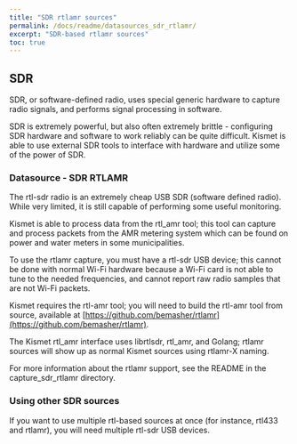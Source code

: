 ```yaml
---
title: "SDR rtlamr sources"
permalink: /docs/readme/datasources_sdr_rtlamr/
excerpt: "SDR-based rtlamr sources"
toc: true
---
```


## SDR
SDR, or software-defined radio, uses special generic hardware to capture radio signals, and performs signal processing in software.

SDR is extremely powerful, but also often extremely brittle - configuring SDR hardware and software to work reliably can be quite difficult.  Kismet is able to use external SDR tools to interface with hardware and utilize some of the power of SDR.

### Datasource - SDR RTLAMR
The rtl-sdr radio is an extremely cheap USB SDR (software defined radio).  While very limited, it is still capable of performing some useful monitoring.

Kismet is able to process data from the rtl_amr tool; this tool can capture and process packets from the AMR metering system which can be found on power and water meters in some municipalities.

To use the rtlamr capture, you must have a rtl-sdr USB device; this cannot be done with normal Wi-Fi hardware because a Wi-Fi card is not able to tune to the needed frequencies, and cannot report raw radio samples that are not Wi-Fi packets.

Kismet requires the rtl-amr tool; you will need to build the rtl-amr tool from source, available at [https://github.com/bemasher/rtlamr](https://github.com/bemasher/rtlamr).

The Kismet rtl_amr interface uses librtlsdr, rtl_amr, and Golang; rtlamr sources will show up as normal Kismet sources using rtlamr-X naming.

For more information about the rtlamr support, see the README in the capture_sdr_rtlamr directory.

### Using other SDR sources
If you want to use multiple rtl-based sources at once (for instance, rtl433 and rtlamr), you will need multiple rtl-sdr USB devices.

